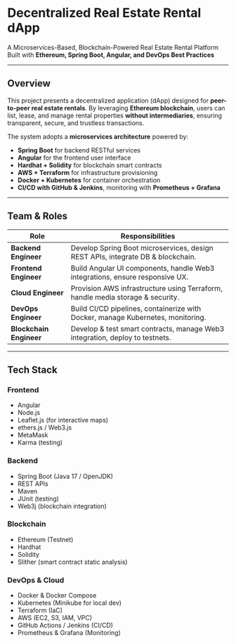 # Decentralized Real Estate Rental dApp

A Microservices-Based, Blockchain-Powered Real Estate Rental Platform  
Built with **Ethereum, Spring Boot, Angular, and DevOps Best Practices**

---

## Overview

This project presents a decentralized application (dApp) designed for **peer-to-peer real estate rentals**. By leveraging **Ethereum blockchain**, users can list, lease, and manage rental properties **without intermediaries**, ensuring transparent, secure, and trustless transactions.

The system adopts a **microservices architecture** powered by:

- **Spring Boot** for backend RESTful services  
- **Angular** for the frontend user interface  
- **Hardhat + Solidity** for blockchain smart contracts  
- **AWS + Terraform** for infrastructure provisioning  
- **Docker + Kubernetes** for container orchestration  
- **CI/CD with GitHub & Jenkins**, monitoring with **Prometheus + Grafana**

---

## Team & Roles

| Role                          | Responsibilities                                                                 |
|------------------------------|----------------------------------------------------------------------------------|
| **Backend Engineer**       | Develop Spring Boot microservices, design REST APIs, integrate DB & blockchain. |
| **Frontend Engineer**      | Build Angular UI components, handle Web3 integrations, ensure responsive UX.   |
| **Cloud Engineer**         | Provision AWS infrastructure using Terraform, handle media storage & security. |
| **DevOps Engineer**        | Build CI/CD pipelines, containerize with Docker, manage Kubernetes, monitoring. |
| **Blockchain Engineer**    | Develop & test smart contracts, manage Web3 integration, deploy to testnets.    |

---

## Tech Stack

### Frontend
- Angular  
- Node.js  
- Leaflet.js (for interactive maps)  
- ethers.js / Web3.js  
- MetaMask  
- Karma (testing)

### Backend
- Spring Boot (Java 17 / OpenJDK)  
- REST APIs  
- Maven  
- JUnit (testing)  
- Web3j (blockchain integration)

### Blockchain
- Ethereum (Testnet)  
- Hardhat  
- Solidity
- Slither (smart contract static analysis)

### DevOps & Cloud
- Docker & Docker Compose  
- Kubernetes (Minikube for local dev)  
- Terraform (IaC)  
- AWS (EC2, S3, IAM, VPC)  
- GitHub Actions / Jenkins (CI/CD)  
- Prometheus & Grafana (Monitoring)

<!--

**Here are some ideas to get you started:**

🙋‍♀️ A short introduction - what is your organization all about?
🌈 Contribution guidelines - how can the community get involved?
👩‍💻 Useful resources - where can the community find your docs? Is there anything else the community should know?
🍿 Fun facts - what does your team eat for breakfast?
🧙 Remember, you can do mighty things with the power of [Markdown](https://docs.github.com/github/writing-on-github/getting-started-with-writing-and-formatting-on-github/basic-writing-and-formatting-syntax)
-->
